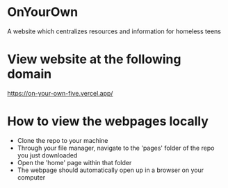 # OnYourOwn
A website which centralizes resources and information for homeless teens

# View website at the following domain
https://on-your-own-five.vercel.app/

# How to view the webpages locally
- Clone the repo to your machine
- Through your file manager, navigate to the 'pages' folder of the repo you just downloaded
- Open the 'home' page within that folder
- The webpage should automatically open up in a browser on your computer


